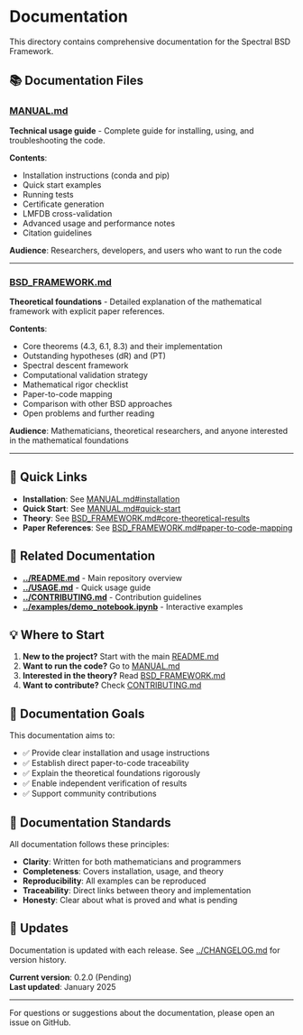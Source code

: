 # Documentation

This directory contains comprehensive documentation for the Spectral BSD Framework.

## 📚 Documentation Files

### [MANUAL.md](MANUAL.md)
**Technical usage guide** - Complete guide for installing, using, and troubleshooting the code.

**Contents**:
- Installation instructions (conda and pip)
- Quick start examples
- Running tests
- Certificate generation
- LMFDB cross-validation
- Advanced usage and performance notes
- Citation guidelines

**Audience**: Researchers, developers, and users who want to run the code

---

### [BSD_FRAMEWORK.md](BSD_FRAMEWORK.md)
**Theoretical foundations** - Detailed explanation of the mathematical framework with explicit paper references.

**Contents**:
- Core theorems (4.3, 6.1, 8.3) and their implementation
- Outstanding hypotheses (dR) and (PT)
- Spectral descent framework
- Computational validation strategy
- Mathematical rigor checklist
- Paper-to-code mapping
- Comparison with other BSD approaches
- Open problems and further reading

**Audience**: Mathematicians, theoretical researchers, and anyone interested in the mathematical foundations

---

## 🔗 Quick Links

- **Installation**: See [MANUAL.md#installation](MANUAL.md#installation)
- **Quick Start**: See [MANUAL.md#quick-start](MANUAL.md#quick-start)
- **Theory**: See [BSD_FRAMEWORK.md#core-theoretical-results](BSD_FRAMEWORK.md#core-theoretical-results)
- **Paper References**: See [BSD_FRAMEWORK.md#paper-to-code-mapping](BSD_FRAMEWORK.md#paper-to-code-mapping)

## 📖 Related Documentation

- **[../README.md](../README.md)** - Main repository overview
- **[../USAGE.md](../USAGE.md)** - Quick usage guide
- **[../CONTRIBUTING.md](../CONTRIBUTING.md)** - Contribution guidelines
- **[../examples/demo_notebook.ipynb](../examples/demo_notebook.ipynb)** - Interactive examples

## 💡 Where to Start

1. **New to the project?** Start with the main [README.md](../README.md)
2. **Want to run the code?** Go to [MANUAL.md](MANUAL.md)
3. **Interested in the theory?** Read [BSD_FRAMEWORK.md](BSD_FRAMEWORK.md)
4. **Want to contribute?** Check [CONTRIBUTING.md](../CONTRIBUTING.md)

## 🎯 Documentation Goals

This documentation aims to:

- ✅ Provide clear installation and usage instructions
- ✅ Establish direct paper-to-code traceability
- ✅ Explain the theoretical foundations rigorously
- ✅ Enable independent verification of results
- ✅ Support community contributions

## 📝 Documentation Standards

All documentation follows these principles:

- **Clarity**: Written for both mathematicians and programmers
- **Completeness**: Covers installation, usage, and theory
- **Reproducibility**: All examples can be reproduced
- **Traceability**: Direct links between theory and implementation
- **Honesty**: Clear about what is proved and what is pending

## 🔄 Updates

Documentation is updated with each release. See [../CHANGELOG.md](../CHANGELOG.md) for version history.

**Current version**: 0.2.0 (Pending)  
**Last updated**: January 2025

---

For questions or suggestions about the documentation, please open an issue on GitHub.
